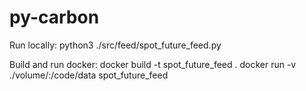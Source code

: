 # py-carbon

Run locally:
python3 ./src/feed/spot_future_feed.py

Build and run docker:
docker build -t spot_future_feed .
docker run -v ./volume/:/code/data spot_future_feed